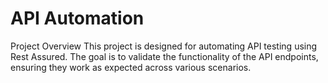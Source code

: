 # API Automation

Project Overview This project is designed for automating API testing using Rest Assured. The goal is to validate the functionality of the API endpoints, ensuring they work as expected across various scenarios.
